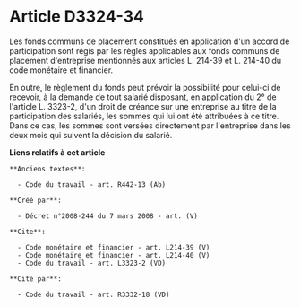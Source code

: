 # Article D3324-34

Les fonds communs de placement constitués en application d'un accord de participation sont régis par les règles applicables
aux fonds communs de placement d'entreprise mentionnés aux articles L. 214-39 et L. 214-40 du code monétaire et financier. 

En outre, le règlement du fonds peut prévoir la possibilité pour celui-ci de recevoir, à la demande de tout salarié
disposant, en application du 2° de l'article L. 3323-2, d'un droit de créance sur une entreprise au titre de la participation
des salariés, les sommes qui lui ont été attribuées à ce titre. Dans ce cas, les sommes sont versées directement par
l'entreprise dans les deux mois qui suivent la décision du salarié.

**Liens relatifs à cet article**

	**Anciens textes**:

	  - Code du travail - art. R442-13 (Ab)

	**Créé par**:

	  - Décret n°2008-244 du 7 mars 2008 - art. (V)

	**Cite**:

	  - Code monétaire et financier - art. L214-39 (V)
	  - Code monétaire et financier - art. L214-40 (V)
	  - Code du travail - art. L3323-2 (VD)

	**Cité par**:

	  - Code du travail - art. R3332-18 (VD)
